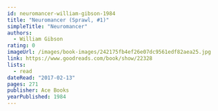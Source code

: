 ```yaml
---
id: neuromancer-william-gibson-1984
title: "Neuromancer (Sprawl, #1)"
simpleTitle: "Neuromancer"
authors:
  - William Gibson
rating: 0
imageUrl: /images/book-images/242175fb4ef26e07dc9561edf82aea25.jpg
link: https://www.goodreads.com/book/show/22328
lists:
  - read
dateRead: "2017-02-13"
pages: 271
publisher: Ace Books
yearPublished: 1984
---
```

